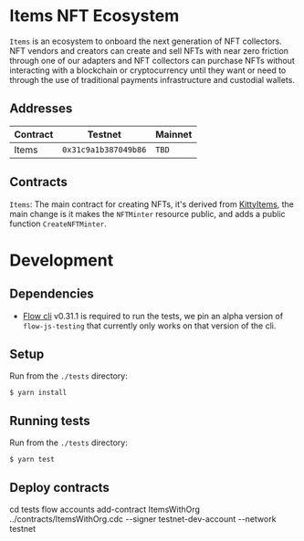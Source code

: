 # Items NFT Ecosystem

`Items` is an ecosystem to onboard the next generation of NFT collectors. NFT
vendors and creators can create and sell NFTs with near zero friction through
one of our adapters and NFT collectors can purchase NFTs without interacting
with a blockchain or cryptocurrency until they want or need to through the use
of traditional payments infrastructure and custodial wallets.

## Addresses

| Contract     | Testnet              | Mainnet              |
|--------------|----------------------|----------------------|
| Items        | `0x31c9a1b387049b86` | `TBD`                |

## Contracts

`Items`: The main contract for creating NFTs, it's derived from [KittyItems](https://github.com/onflow/kitty-items), the main change is it makes the `NFTMinter` resource public, and adds a public function `CreateNFTMinter`.



# Development

## Dependencies

* [Flow cli](https://docs.onflow.org/flow-cli/install/) v0.31.1 is required to run the tests, we pin an alpha version of `flow-js-testing` that currently only works on that version of the cli.

## Setup

Run from the `./tests` directory:
```
$ yarn install
```

## Running tests

Run from the `./tests` directory:
```
$ yarn test
```


## Deploy contracts
cd tests
flow accounts add-contract ItemsWithOrg ../contracts/ItemsWithOrg.cdc --signer testnet-dev-account --network testnet
